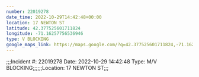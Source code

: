 ```yaml
---
number: 22019278
date_time: 2022-10-29T14:42:48+00:00
location: 17 NEWTON ST
latitude: 42.377525601711824
longitude: -71.16257756536946
type: V BLOCKING
google_maps_link: https://maps.google.com/?q=42.377525601711824,-71.16257756536946
---
```


;;;Incident #: 22019278  Date: 2022-10-29 14:42:48   Type: M/V BLOCKING;;;;;;Location: 17 NEWTON ST;;;
